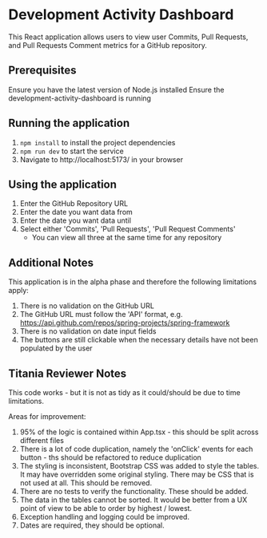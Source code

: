 # Development Activity Dashboard

This React application allows users to view user Commits, Pull Requests, and Pull Requests Comment metrics for a GitHub repository.

## Prerequisites

Ensure you have the latest version of Node.js installed
Ensure the development-activity-dashboard is running

## Running the application

1. `npm install` to install the project dependencies
2. `npm run dev` to start the service
3. Navigate to http://localhost:5173/ in your browser

## Using the application

1. Enter the GitHub Repository URL
2. Enter the date you want data from
3. Enter the date you want data until
4. Select either 'Commits', 'Pull Requests', 'Pull Request Comments'
    - You can view all three at the same time for any repository

## Additional Notes

This application is in the alpha phase and therefore the following limitations apply:

1. There is no validation on the GitHub URL
2. The GitHub URL must follow the 'API' format, e.g. https://api.github.com/repos/spring-projects/spring-framework
3. There is no validation on date input fields
4. The buttons are still clickable when the necessary details have not been populated by the user

## Titania Reviewer Notes

This code works - but it is not as tidy as it could/should be due to time limitations.

Areas for improvement:

1. 95% of the logic is contained within App.tsx - this should be split across different files
2. There is a lot of code duplication, namely the 'onClick' events for each button - ths should be refactored to reduce duplication
3. The styling is inconsistent, Bootstrap CSS was added to style the tables. It may have overridden some original styling. There may be CSS that is not used at all. This should be removed.
4. There are no tests to verify the functionality. These should be added.
5. The data in the tables cannot be sorted. It would be better from a UX point of view to be able to order by highest / lowest.
6. Exception handling and logging could be improved.
7. Dates are required, they should be optional.